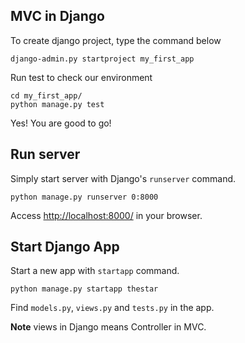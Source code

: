 MVC in Django
-----
To create django project, type the command below
```
django-admin.py startproject my_first_app
```

Run test to check our environment
```
cd my_first_app/
python manage.py test
```

Yes! You are good to go!

Run server
-----
Simply start server with Django's `runserver` command.
```
python manage.py runserver 0:8000
```
Access <http://localhost:8000/> in your browser.

Start Django App
-----
Start a new app with `startapp` command.
```
python manage.py startapp thestar
```
Find `models.py`, `views.py` and `tests.py` in the app.

**Note** views in Django means Controller in MVC.
